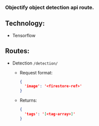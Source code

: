 ### Objectify object detection api route.

## Technology:

- Tensorflow 

## Routes:

- Detection
  `/detection/`
  
  - Request format:
  
    ```json
    {
      'image': '<firestore-ref>'
    }
    ```
  
  - Returns:
    ```json
    {
      'tags': '[<tag-array>]'
    }
    ```
  

